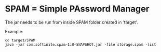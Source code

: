 # SPAM = Simple PAssword Manager 

The jar needs to be run from inside SPAM folder created in 'target'.

Example:

```
cd target/SPAM
java -jar com.softinite.spam-1.0-SNAPSHOT.jar -file storage.spam -list
```